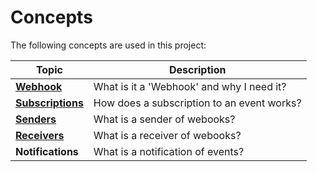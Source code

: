 # Concepts

The following concepts are used in this project:

| Topic                                         | Description                                |
| --------------------------------------------- | ------------------------------------------ |
| [**Webhook**](webhook.md)                     | What is it a 'Webhook' and why I need it?  |
| [**Subscriptions**](webhook\_subscription.md) | How does a subscription to an event works? |
| [**Senders**](webhook-sender.md)              | What is a sender of webooks?               |
| [**Receivers**](webhook-sender.md)            | What is a receiver of webooks?             |
| **Notifications**                             | What is a notification of events?          |
